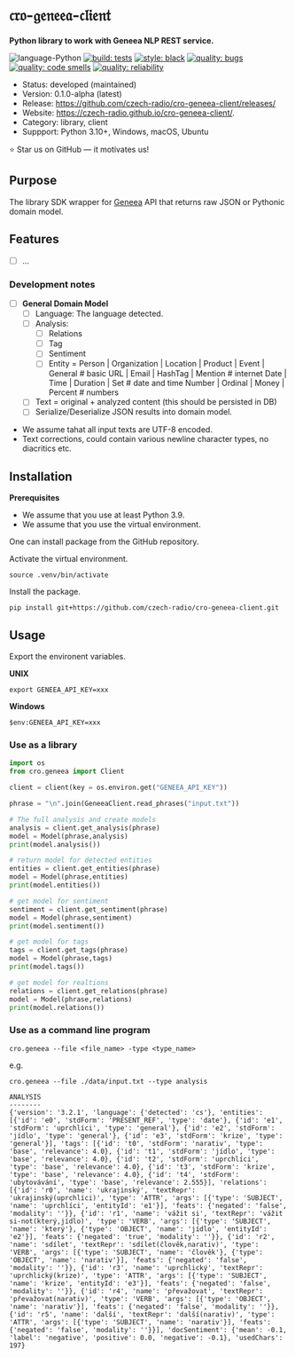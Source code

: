 # 𝔠𝔯𝔬-𝔤𝔢𝔫𝔢𝔢𝔞-𝔠𝔩𝔦𝔢𝔫𝔱

**Python library to work with Geneea NLP REST service.**

![language-Python](https://img.shields.io/badge/language-Python-blue.svg)
[![build: tests](https://github.com/czech-radio/cro-geneea-client/actions/workflows/main.yml/badge.svg)](https://github.com/czech-radio/cro-geneea-client/actions/workflows/main.yml)
[![style: black](https://img.shields.io/badge/style-black-000000.svg)](https://github.com/psf/black)
[![quality: bugs](https://sonarcloud.io/api/project_badges/measure?project=czech-radio_cro-geneea-client&metric=bugs)](https://sonarcloud.io/dashboard?id=czech-radio_cro-geneea-client)
[![quality: code smells](https://sonarcloud.io/api/project_badges/measure?project=czech-radio_cro-geneea-client&metric=code_smells)](https://sonarcloud.io/dashboard?id=czech-radio_cro-geneea-client)
[![quality: reliability](https://sonarcloud.io/api/project_badges/measure?project=czech-radio_cro-geneea-client&metric=reliability_rating)](https://sonarcloud.io/dashboard?id=czech-radio_cro-geneea-client)

- Status: developed (maintained)
- Version: 0.1.0-alpha (latest)
- Release: https://github.com/czech-radio/cro-geneea-client/releases/
- Website: https://czech-radio.github.io/cro-geneea-client/.
- Category: library, client
- Suppport: Python 3.10+, Windows, macOS, Ubuntu

:star: Star us on GitHub — it motivates us!


## Purpose

The library SDK wrapper for [Geneea](https://geneea.com/) API that returns raw JSON or Pythonic domain model.

## Features

- [ ] &hellip;

### Development notes

- [ ] __General Domain Model__
  - [ ] Language: The language detected. 
  - [ ] Analysis:
    - [ ] Relations
    - [ ] Tag
    - [ ] Sentiment
    - [ ] Entity =
            Person | Organization | Location | Product | Event | General # basic
            URL | Email | HashTag | Mention                              # internet
            Date | Time | Duration | Set                                 # date and time
            Number | Ordinal | Money | Percent                           # numbers
            
  - [ ] Text = original + analyzed content (this should be persisted in DB)
  - [ ] Serialize/Deserialize JSON results into domain model.

- We assume tahat all input texts are UTF-8 encoded.
- Text corrections, could contain various newline character types, no diacritics etc.


## Installation

**Prerequisites**

* We assume that you use at least Python 3.9.
* We assume that you use the virtual environment.

One can install package from the GitHub repository.

Activate the virtual environment.

```shell
source .venv/bin/activate
```

Install the package.

```
pip install git+https://github.com/czech-radio/cro-geneea-client.git
```

## Usage

Export the environent variables.

__UNIX__


```shell
export GENEEA_API_KEY=xxx
```

__Windows__


```shell
$env:GENEEA_API_KEY=xxx
```

### Use as a library

```python
import os
from cro.geneea import Client

client = client(key = os.environ.get("GENEEA_API_KEY"))

phrase = "\n".join(GeneeaClient.read_phrases("input.txt"))

# The full analysis and create models
analysis = client.get_analysis(phrase)
model = Model(phrase,analysis)
print(model.analysis())

# return model for detected entities
entities = client.get_entities(phrase)
model = Model(phrase,entities)
print(model.entities())

# get model for sentiment
sentiment = client.get_sentiment(phrase)
model = Model(phrase,sentiment)
print(model.sentiment())

# get model for tags
tags = client.get_tags(phrase)
model = Model(phrase,tags)
print(model.tags())

# get model for realtions
relations = client.get_relations(phrase)
model = Model(phrase,relations)
print(model.relations())

```




### Use as a command line program

```shell
cro.geneea --file <file_name> -type <type_name>
```

e.g.

```
cro.geneea --file ./data/input.txt --type analysis

ANALYSIS
--------
{'version': '3.2.1', 'language': {'detected': 'cs'}, 'entities': [{'id': 'e0', 'stdForm': 'PRESENT_REF', 'type': 'date'}, {'id': 'e1', 'stdForm': 'uprchlíci', 'type': 'general'}, {'id': 'e2', 'stdForm': 'jídlo', 'type': 'general'}, {'id': 'e3', 'stdForm': 'krize', 'type': 'general'}], 'tags': [{'id': 't0', 'stdForm': 'narativ', 'type': 'base', 'relevance': 4.0}, {'id': 't1', 'stdForm': 'jídlo', 'type': 'base', 'relevance': 4.0}, {'id': 't2', 'stdForm': 'uprchlíci', 'type': 'base', 'relevance': 4.0}, {'id': 't3', 'stdForm': 'krize', 'type': 'base', 'relevance': 4.0}, {'id': 't4', 'stdForm': 'ubytovávání', 'type': 'base', 'relevance': 2.555}], 'relations': [{'id': 'r0', 'name': 'ukrajinský', 'textRepr': 'ukrajinský(uprchlíci)', 'type': 'ATTR', 'args': [{'type': 'SUBJECT', 'name': 'uprchlíci', 'entityId': 'e1'}], 'feats': {'negated': 'false', 'modality': ''}}, {'id': 'r1', 'name': 'vážit si', 'textRepr': 'vážit si-not(který,jídlo)', 'type': 'VERB', 'args': [{'type': 'SUBJECT', 'name': 'který'}, {'type': 'OBJECT', 'name': 'jídlo', 'entityId': 'e2'}], 'feats': {'negated': 'true', 'modality': ''}}, {'id': 'r2', 'name': 'sdílet', 'textRepr': 'sdílet(člověk,narativ)', 'type': 'VERB', 'args': [{'type': 'SUBJECT', 'name': 'člověk'}, {'type': 'OBJECT', 'name': 'narativ'}], 'feats': {'negated': 'false', 'modality': ''}}, {'id': 'r3', 'name': 'uprchlický', 'textRepr': 'uprchlický(krize)', 'type': 'ATTR', 'args': [{'type': 'SUBJECT', 'name': 'krize', 'entityId': 'e3'}], 'feats': {'negated': 'false', 'modality': ''}}, {'id': 'r4', 'name': 'převažovat', 'textRepr': 'převažovat(narativ)', 'type': 'VERB', 'args': [{'type': 'OBJECT', 'name': 'narativ'}], 'feats': {'negated': 'false', 'modality': ''}}, {'id': 'r5', 'name': 'další', 'textRepr': 'další(narativ)', 'type': 'ATTR', 'args': [{'type': 'SUBJECT', 'name': 'narativ'}], 'feats': {'negated': 'false', 'modality': ''}}], 'docSentiment': {'mean': -0.1, 'label': 'negative', 'positive': 0.0, 'negative': -0.1}, 'usedChars': 197}
```

